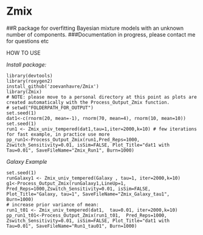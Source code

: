 # Zmix
##R package for overfitting Bayesian mixture models with an unknown number of components.
###Documentation in progress, please contact me for questions etc 

HOW TO USE

*Install package:*

    library(devtools)
    library(roxygen2)
    install_github('zoevanhavre/Zmix')
    library(Zmix)
    # NOTE: please move to a personal directory at this point as plots are created automatically with the Process_Output_Zmix function.
    # setwd("FOLDERPATH_FOR_OUTPUT")
    set.seed(1)	
    dat1<-c(rnorm(20, mean=-1), rnorm(70, mean=4), rnorm(10, mean=10))
    set.seed(1)	
    run1 <- Zmix_univ_tempered(dat1,tau=1,iter=2000,k=10) # few iterations for fast example, in practice use more 
    pp_run1<-Process_Output_Zmix(run1,Pred_Reps=1000, Zswitch_Sensitivity=0.01, isSim=FALSE, Plot_Title="dat1 with Tau=0.01", SaveFileName="Zmix_Run1", Burn=1000)


*Galaxy Example*

    set.seed(1)
    runGalaxy1 <- Zmix_univ_tempered(Galaxy , tau=1, iter=2000,k=10)
    g1<-Process_Output_Zmix(runGalaxy1,LineUp=1, Pred_Reps=1000,Zswitch_Sensitivity=0.01, isSim=FALSE, Plot_Title="Galaxy, tau=1", SaveFileName="Zmix_Galaxy_tau1", Burn=1000)
    # increase prior variance of mean: 
    run1_t01 <- Zmix_univ_tempered(dat1,  tau=0.01, iter=2000,k=10)
    pp_run1_t01<-Process_Output_Zmix(run1_t01,  Pred_Reps=1000, Zswitch_Sensitivity=0.01, isSim=FALSE, Plot_Title="dat1 with Tau=0.01", SaveFileName="Run1_tau01", Burn=1000)

